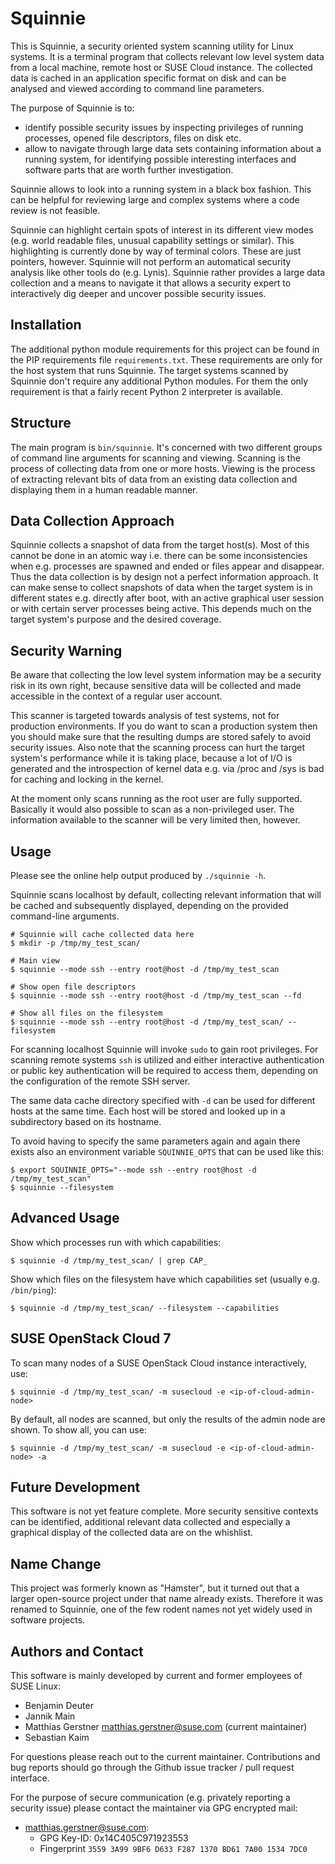 Squinnie
=======

This is Squinnie, a security oriented system scanning utility for Linux
systems. It is a terminal program that collects relevant low level system data
from a local machine, remote host or SUSE Cloud instance. The collected data
is cached in an application specific format on disk and can be analysed and
viewed according to command line parameters.

The purpose of Squinnie is to:

- identify possible security issues by inspecting privileges of running
  processes, opened file descriptors, files on disk etc.
- allow to navigate through large data sets containing information about a
  running system, for identifying possible interesting interfaces and software
  parts that are worth further investigation.

Squinnie allows to look into a running system in a black box fashion. This can
be helpful for reviewing large and complex systems where a code review is not
feasible.

Squinnie can highlight certain spots of interest in its different view modes
(e.g. world readable files, unusual capability settings or similar). This
highlighting is currently done by way of terminal colors. These are just
pointers, however. Squinnie will not perform an automatical security analysis
like other tools do (e.g. Lynis). Squinnie rather provides a large data
collection and a means to navigate it that allows a security expert to
interactively dig deeper and uncover possible security issues.

## Installation

The additional python module requirements for this project can be found in the
PIP requirements file `requirements.txt`. These requirements are only for the
host system that runs Squinnie. The target systems scanned by Squinnie don't
require any additional Python modules. For them the only requirement is that a
fairly recent Python 2 interpreter is available.

## Structure

The main program is `bin/squinnie`. It's concerned with two different groups of
command line arguments for scanning and viewing. Scanning is the process of
collecting data from one or more hosts. Viewing is the process of extracting
relevant bits of data from an existing data collection and displaying them in
a human readable manner.

## Data Collection Approach

Squinnie collects a snapshot of data from the target host(s). Most of this
cannot be done in an atomic way i.e. there can be some inconsistencies when
e.g. processes are spawned and ended or files appear and disappear. Thus the
data collection is by design not a perfect information approach. It can make
sense to collect snapshots of data when the target system is in different
states e.g. directly after boot, with an active graphical user session or with
certain server processes being active. This depends much on the target
system's purpose and the desired coverage.

## Security Warning

Be aware that collecting the low level system information may be a security
risk in its own right, because sensitive data will be collected and made
accessible in the context of a regular user account.

This scanner is targeted towards analysis of test systems, not for production
environments. If you do want to scan a production system then you should make
sure that the resulting dumps are stored safely to avoid security issues. Also
note that the scanning process can hurt the target system's performance while
it is taking place, because a lot of I/O is generated and the introspection of
kernel data e.g. via /proc and /sys is bad for caching and locking in the
kernel.

At the moment only scans running as the root user are fully supported.
Basically it would also possible to scan as a non-privileged user. The
information available to the scanner will be very limited then, however.

## Usage

Please see the online help output produced by `./squinnie -h`.

Squinnie scans localhost by default, collecting relevant information that will
be cached and subsequently displayed, depending on the provided command-line
arguments.

```
# Squinnie will cache collected data here
$ mkdir -p /tmp/my_test_scan/

# Main view
$ squinnie --mode ssh --entry root@host -d /tmp/my_test_scan

# Show open file descriptors
$ squinnie --mode ssh --entry root@host -d /tmp/my_test_scan --fd

# Show all files on the filesystem
$ squinnie --mode ssh --entry root@host -d /tmp/my_test_scan/ --filesystem
```

For scanning localhost Squinnie will invoke `sudo` to gain root privileges. For
scanning remote systems `ssh` is utilized and either interactive
authentication or public key authentication will be required to access them,
depending on the configuration of the remote SSH server.

The same data cache directory specified with `-d` can be used for different
hosts at the same time. Each host will be stored and looked up in a
subdirectory based on its hostname.

To avoid having to specify the same parameters again and again there exists
also an environment variable `SQUINNIE_OPTS` that can be used like this:

```
$ export SQUINNIE_OPTS="--mode ssh --entry root@host -d /tmp/my_test_scan"
$ squinnie --filesystem
```

## Advanced Usage

Show which processes run with which capabilities:
```
$ squinnie -d /tmp/my_test_scan/ | grep CAP_
```

Show which files on the filesystem have which capabilities set (usually e.g. `/bin/ping`):
```
$ squinnie -d /tmp/my_test_scan/ --filesystem --capabilities
```

## SUSE OpenStack Cloud 7

To scan many nodes of a SUSE OpenStack Cloud instance interactively, use:
```
$ squinnie -d /tmp/my_test_scan/ -m susecloud -e <ip-of-cloud-admin-node>
```

By default, all nodes are scanned, but only the results of the admin node are shown. To show all, you can use:
```
$ squinnie -d /tmp/my_test_scan/ -m susecloud -e <ip-of-cloud-admin-node> -a
```

## Future Development

This software is not yet feature complete. More security sensitive contexts
can be identified, additional relevant data collected and especially a
graphical display of the collected data are on the whishlist.

## Name Change

This project was formerly known as "Hamster", but it turned out that a larger
open-source project under that name already exists. Therefore it was renamed
to Squinnie, one of the few rodent names not yet widely used in software
projects.

## Authors and Contact

This software is mainly developed by current and former employees of SUSE
Linux:

- Benjamin Deuter
- Jannik Main
- Matthias Gerstner <matthias.gerstner@suse.com> (current maintainer)
- Sebastian Kaim

For questions please reach out to the current maintainer. Contributions and
bug reports should go through the Github issue tracker / pull request
interface.

For the purpose of secure communication (e.g. privately reporting a security
issue) please contact the maintainer via GPG encrypted mail:

- <matthias.gerstner@suse.com>:
    * GPG Key-ID: 0x14C405C971923553
    * Fingerprint `3559 3A99 9BF6 D633 F287 1370 BD61 7A00 1534 7DC0`
